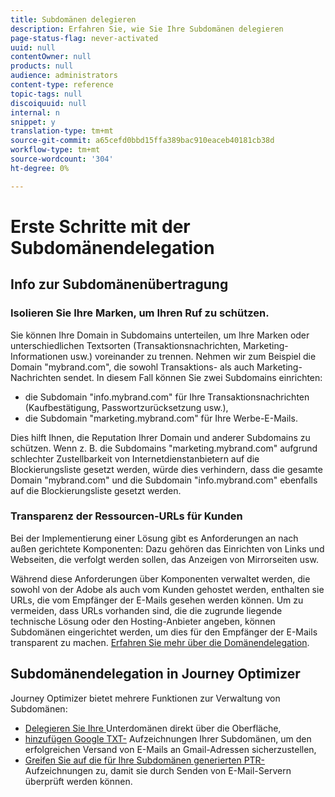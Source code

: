 ```yaml
---
title: Subdomänen delegieren
description: Erfahren Sie, wie Sie Ihre Subdomänen delegieren
page-status-flag: never-activated
uuid: null
contentOwner: null
products: null
audience: administrators
content-type: reference
topic-tags: null
discoiquuid: null
internal: n
snippet: y
translation-type: tm+mt
source-git-commit: a65cefd0bbd15ffa389bac910eaceb40181cb38d
workflow-type: tm+mt
source-wordcount: '304'
ht-degree: 0%

---
```



# Erste Schritte mit der Subdomänendelegation

## Info zur Subdomänenübertragung

### Isolieren Sie Ihre Marken, um Ihren Ruf zu schützen.

Sie können Ihre Domain in Subdomains unterteilen, um Ihre Marken oder unterschiedlichen Textsorten (Transaktionsnachrichten, Marketing-Informationen usw.) voreinander zu trennen.
Nehmen wir zum Beispiel die Domain &quot;mybrand.com&quot;, die sowohl Transaktions- als auch Marketing-Nachrichten sendet. In diesem Fall können Sie zwei Subdomains einrichten:

* die Subdomain &quot;info.mybrand.com&quot; für Ihre Transaktionsnachrichten (Kaufbestätigung, Passwortzurücksetzung usw.),
* die Subdomain &quot;marketing.mybrand.com&quot; für Ihre Werbe-E-Mails.

Dies hilft Ihnen, die Reputation Ihrer Domain und anderer Subdomains zu schützen. Wenn z. B. die Subdomains &quot;marketing.mybrand.com&quot; aufgrund schlechter Zustellbarkeit von Internetdienstanbietern auf die Blockierungsliste gesetzt werden, würde dies verhindern, dass die gesamte Domain &quot;mybrand.com&quot; und die Subdomain &quot;info.mybrand.com&quot; ebenfalls auf die Blockierungsliste gesetzt werden.

### Transparenz der Ressourcen-URLs für Kunden

Bei der Implementierung einer Lösung gibt es Anforderungen an nach außen gerichtete Komponenten: Dazu gehören das Einrichten von Links und Webseiten, die verfolgt werden sollen, das Anzeigen von Mirrorseiten usw.

Während diese Anforderungen über Komponenten verwaltet werden, die sowohl von der Adobe als auch vom Kunden gehostet werden, enthalten sie URLs, die vom Empfänger der E-Mails gesehen werden können. Um zu vermeiden, dass URLs vorhanden sind, die die zugrunde liegende technische Lösung oder den Hosting-Anbieter angeben, können Subdomänen eingerichtet werden, um dies für den Empfänger der E-Mails transparent zu machen. [Erfahren Sie mehr über die Domänendelegation](https://helpx.adobe.com/de/campaign/kb/domain-name-delegation.html).

## Subdomänendelegation in Journey Optimizer

Journey Optimizer bietet mehrere Funktionen zur Verwaltung von Subdomänen:

* [Delegieren Sie Ihre ](delegate-subdomain.md) Unterdomänen direkt über die Oberfläche,
* [hinzufügen Google TXT-](google-txt.md) Aufzeichnungen Ihrer Subdomänen, um den erfolgreichen Versand von E-Mails an Gmail-Adressen sicherzustellen,
* [Greifen Sie auf die für Ihre Subdomänen generierten PTR-](ptr-records.md) Aufzeichnungen zu, damit sie durch Senden von E-Mail-Servern überprüft werden können.
